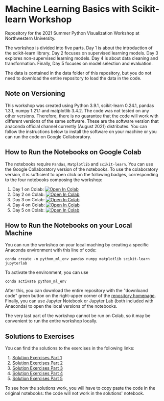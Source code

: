 # Machine Learning Basics with Scikit-learn Workshop
Repository for the 2021 Summer Python Visualization Workshop at Northwestern University.

The workshop is divided into five parts. Day 1 is about the introduction of the scikit-learn library. Day 2 focuses on supervised learning models. Day 3 explores non-supervised learning models. Day 4 is about data cleaning and transformation. Finally, Day 5 focuses on model selection and evaluation.  

The data is contained in the data folder of this repository, but you do not need to download the entire repository to load the data in the code.

## Note on Versioning

This workshop was created using Python 3.9.1, scikit-learn 0.24.1, pandas 1.3.1, numpy 1.21.1 and matplotlib 3.4.2. The code was not tested on any other versions. Therefore, there is no guarantee that the code will work with different versions of the same software. These are the software version that anaconda official channel currently (August 2021) distributes. You can follow the instructions below to install the software on your machine or you can run the code on Google Collaboratory.

## How to Run the Notebooks on Google Colab
The notebooks require `Pandas`, `Matplotlib` and `scikit-learn`. You can use the Google Collaboratory version of the notebooks. 
To use the colaboratory version, it is sufficient to open click on the following badges, corresponding to the four notebooks composing the workshop:


1.   Day 1 on Colab: <a href="https://drive.google.com/file/d/1Q8bzq2cphO1_I_DpAnajXk6PH5HbeVCS/view?usp=sharing" target="_parent"> <img src="https://colab.research.google.com/assets/colab-badge.svg" alt="Open In Colab"/></a>
2.   Day 2 on Colab: <a href="https://drive.google.com/file/d/1fEymjY33L_BxYzLDLo5PSmPERhbTxtNB/view?usp=sharing" target="_parent"> <img src="https://colab.research.google.com/assets/colab-badge.svg" alt="Open In Colab"/></a>
3.   Day 3 on Colab: <a href="" target="_parent"> <img src="https://colab.research.google.com/assets/colab-badge.svg" alt="Open In Colab"/></a>
4.   Day 4 on Colab: <a href="" target="_parent"> <img src="https://colab.research.google.com/assets/colab-badge.svg" alt="Open In Colab"/></a>
5.   Day 5 on Colab: <a href="" target="_parent"> <img src="https://colab.research.google.com/assets/colab-badge.svg" alt="Open In Colab"/></a>

## How to Run the Notebooks on your Local Machine

You can run the workshop on your local maching by creating a specific Anaconda environment with this line of code:

`conda create -n python_ml_env pandas numpy matplotlib scikit-learn jupyterlab`

To activate the environment, you can use

`conda activate python_ml_env`

After this, you can download the entire repository with the "downloand code" green button on the right-upper corner of the [repository homepage](https://github.com/dgzara/python-ml-workshop). Finally, you can use Jupyter Notebook or Jupyter Lab (both included with Anaconda) to open the local versions of the notebooks.

The very last part of the workshop cannot be run on Colab, so it may be convenient to run the entire workshop locally. 

## Solutions to Exercises

You can find the solutions to the exercises in the following links:

1.   [Solution Exercises Part 1](Day_1_Answers.ipynb)
2.   [Solution Exercises Part 2](Day_2_Answers.ipynb)
3.   [Solution Exercises Part 3](Day_3_Answers.ipynb)
4.   [Solution Exercises Part 4](Day_4_Answers.ipynb)
5.   [Solution Exercises Part 5](Day_5_Answers.ipynb)

To see how the solutions work, you will have to copy paste the code in the original notebooks: the code will not work in the solutions' notebook.
